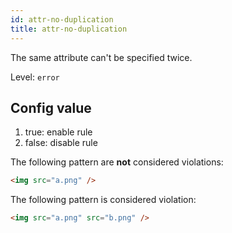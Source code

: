 ```yaml
---
id: attr-no-duplication
title: attr-no-duplication
---
```


The same attribute can't be specified twice.

Level: `error`

## Config value

1. true: enable rule
2. false: disable rule

The following pattern are **not** considered violations:

<!-- prettier-ignore -->
```html
<img src="a.png" />
```

The following pattern is considered violation:

<!-- prettier-ignore -->
```html
<img src="a.png" src="b.png" />
```
